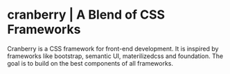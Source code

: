 # cranberry | A Blend of CSS Frameworks

Cranberry is a CSS framework for front-end development. It is inspired by frameworks like bootstrap, semantic UI, materilizedcss and foundation. The goal is to build on the best components of all frameworks.
